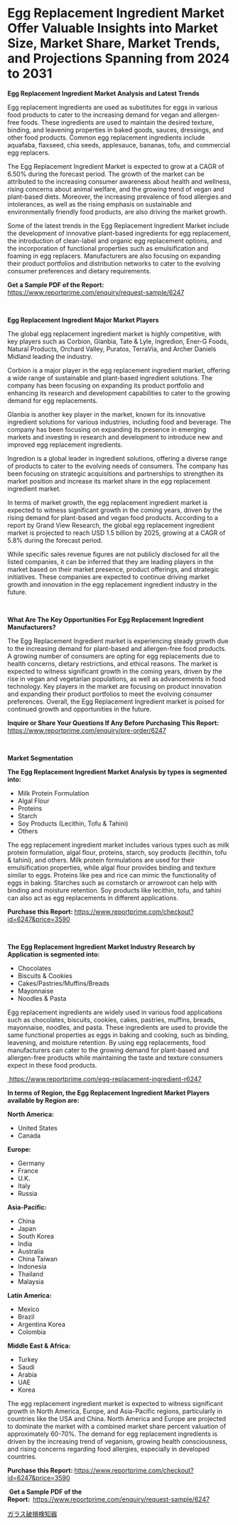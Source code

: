 <p><h1>Egg Replacement Ingredient Market Offer Valuable Insights into Market Size, Market Share, Market Trends, and Projections Spanning from 2024 to 2031</h1></p><p><strong>Egg Replacement Ingredient Market Analysis and Latest Trends</strong></p>
<p><p>Egg replacement ingredients are used as substitutes for eggs in various food products to cater to the increasing demand for vegan and allergen-free foods. These ingredients are used to maintain the desired texture, binding, and leavening properties in baked goods, sauces, dressings, and other food products. Common egg replacement ingredients include aquafaba, flaxseed, chia seeds, applesauce, bananas, tofu, and commercial egg replacers.</p><p>The Egg Replacement Ingredient Market is expected to grow at a CAGR of 6.50% during the forecast period. The growth of the market can be attributed to the increasing consumer awareness about health and wellness, rising concerns about animal welfare, and the growing trend of vegan and plant-based diets. Moreover, the increasing prevalence of food allergies and intolerances, as well as the rising emphasis on sustainable and environmentally friendly food products, are also driving the market growth.</p><p>Some of the latest trends in the Egg Replacement Ingredient Market include the development of innovative plant-based ingredients for egg replacement, the introduction of clean-label and organic egg replacement options, and the incorporation of functional properties such as emulsification and foaming in egg replacers. Manufacturers are also focusing on expanding their product portfolios and distribution networks to cater to the evolving consumer preferences and dietary requirements.</p></p>
<p><strong>Get a Sample PDF of the Report:&nbsp;</strong> <a href="https://www.reportprime.com/enquiry/request-sample/6247">https://www.reportprime.com/enquiry/request-sample/6247</a></p>
<p>&nbsp;</p>
<p><strong>Egg Replacement Ingredient Major Market Players</strong></p>
<p><p>The global egg replacement ingredient market is highly competitive, with key players such as Corbion, Glanbia, Tate & Lyle, Ingredion, Ener-G Foods, Natural Products, Orchard Valley, Puratos, TerraVia, and Archer Daniels Midland leading the industry.</p><p>Corbion is a major player in the egg replacement ingredient market, offering a wide range of sustainable and plant-based ingredient solutions. The company has been focusing on expanding its product portfolio and enhancing its research and development capabilities to cater to the growing demand for egg replacements.</p><p>Glanbia is another key player in the market, known for its innovative ingredient solutions for various industries, including food and beverage. The company has been focusing on expanding its presence in emerging markets and investing in research and development to introduce new and improved egg replacement ingredients.</p><p>Ingredion is a global leader in ingredient solutions, offering a diverse range of products to cater to the evolving needs of consumers. The company has been focusing on strategic acquisitions and partnerships to strengthen its market position and increase its market share in the egg replacement ingredient market.</p><p>In terms of market growth, the egg replacement ingredient market is expected to witness significant growth in the coming years, driven by the rising demand for plant-based and vegan food products. According to a report by Grand View Research, the global egg replacement ingredient market is projected to reach USD 1.5 billion by 2025, growing at a CAGR of 5.8% during the forecast period.</p><p>While specific sales revenue figures are not publicly disclosed for all the listed companies, it can be inferred that they are leading players in the market based on their market presence, product offerings, and strategic initiatives. These companies are expected to continue driving market growth and innovation in the egg replacement ingredient industry in the future.</p></p>
<p>&nbsp;</p>
<p><strong>What Are The Key Opportunities For Egg Replacement Ingredient Manufacturers?</strong></p>
<p><p>The Egg Replacement Ingredient market is experiencing steady growth due to the increasing demand for plant-based and allergen-free food products. A growing number of consumers are opting for egg replacements due to health concerns, dietary restrictions, and ethical reasons. The market is expected to witness significant growth in the coming years, driven by the rise in vegan and vegetarian populations, as well as advancements in food technology. Key players in the market are focusing on product innovation and expanding their product portfolios to meet the evolving consumer preferences. Overall, the Egg Replacement Ingredient market is poised for continued growth and opportunities in the future.</p></p>
<p><strong>Inquire or Share Your Questions If Any Before Purchasing This Report:</strong> <a href="https://www.reportprime.com/enquiry/pre-order/6247">https://www.reportprime.com/enquiry/pre-order/6247</a></p>
<p>&nbsp;</p>
<p><strong>Market Segmentation</strong></p>
<p><strong>The Egg Replacement Ingredient Market Analysis by types is segmented into:</strong></p>
<p><ul><li>Milk Protein Formulation</li><li>Algal Flour</li><li>Proteins</li><li>Starch</li><li>Soy Products (Lecithin, Tofu & Tahini)</li><li>Others</li></ul></p>
<p><p>The egg replacement ingredient market includes various types such as milk protein formulation, algal flour, proteins, starch, soy products (lecithin, tofu & tahini), and others. Milk protein formulations are used for their emulsification properties, while algal flour provides binding and texture similar to eggs. Proteins like pea and rice can mimic the functionality of eggs in baking. Starches such as cornstarch or arrowroot can help with binding and moisture retention. Soy products like lecithin, tofu, and tahini can also act as egg replacements in different applications.</p></p>
<p><strong>Purchase this Report:&nbsp;</strong><a href="https://www.reportprime.com/checkout?id=6247&price=3590">https://www.reportprime.com/checkout?id=6247&price=3590</a></p>
<p>&nbsp;</p>
<p><strong>The Egg Replacement Ingredient Market Industry Research by Application is segmented into:</strong></p>
<p><ul><li>Chocolates</li><li>Biscuits & Cookies</li><li>Cakes/Pastries/Muffins/Breads</li><li>Mayonnaise</li><li>Noodles & Pasta</li></ul></p>
<p><p>Egg replacement ingredients are widely used in various food applications such as chocolates, biscuits, cookies, cakes, pastries, muffins, breads, mayonnaise, noodles, and pasta. These ingredients are used to provide the same functional properties as eggs in baking and cooking, such as binding, leavening, and moisture retention. By using egg replacements, food manufacturers can cater to the growing demand for plant-based and allergen-free products while maintaining the taste and texture consumers expect in these food products.</p></p>
<p><a href="https://www.reportprime.com/egg-replacement-ingredient-r6247">&nbsp;https://www.reportprime.com/egg-replacement-ingredient-r6247</a></p>
<p><strong>In terms of Region, the Egg Replacement Ingredient Market Players available by Region are:</strong></p>
<p>
    <p> <strong> North America: </strong>
        <ul>
            <li>United States</li>
            <li>Canada</li>
        </ul>
        </p> 
    <p> <strong> Europe: </strong>
        <ul>
            <li>Germany</li>
            <li>France</li>
            <li>U.K.</li>
            <li>Italy</li>
            <li>Russia</li>
        </ul>
        </p> 
    <p> <strong> Asia-Pacific: </strong>
        <ul>
            <li>China</li>
            <li>Japan</li>
            <li>South Korea</li>
            <li>India</li>
            <li>Australia</li>
            <li>China Taiwan</li>
            <li>Indonesia</li>
            <li>Thailand</li>
            <li>Malaysia</li>
        </ul>
        </p> 
    <p> <strong> Latin America: </strong>
        <ul>
            <li>Mexico</li>
            <li>Brazil</li>
            <li>Argentina Korea</li>
            <li>Colombia</li>
        </ul>
        </p> 
    <p> <strong> Middle East & Africa: </strong>
        <ul>
            <li>Turkey</li>
            <li>Saudi</li>
            <li>Arabia</li>
            <li>UAE</li>
            <li>Korea</li>
        </ul>
    </p>
    </p>
<p><p>The egg replacement ingredient market is expected to witness significant growth in North America, Europe, and Asia-Pacific regions, particularly in countries like the USA and China. North America and Europe are projected to dominate the market with a combined market share percent valuation of approximately 60-70%. The demand for egg replacement ingredients is driven by the increasing trend of veganism, growing health consciousness, and rising concerns regarding food allergies, especially in developed countries.</p></p>
<p><strong>Purchase this Report: </strong><a href="https://www.reportprime.com/checkout?id=6247&price=3590">https://www.reportprime.com/checkout?id=6247&price=3590</a></p>
<p>&nbsp;<strong>Get a Sample PDF of the Report:&nbsp;&nbsp;</strong><a href="https://www.reportprime.com/enquiry/request-sample/6247">https://www.reportprime.com/enquiry/request-sample/6247</a></p>
<p><strong></strong></p>
<p><p><a href="https://github.com/mreklxf44233/Market-Research-Report-List-1/blob/main/667415718425.md">ガラス破損検知器</a></p></p>